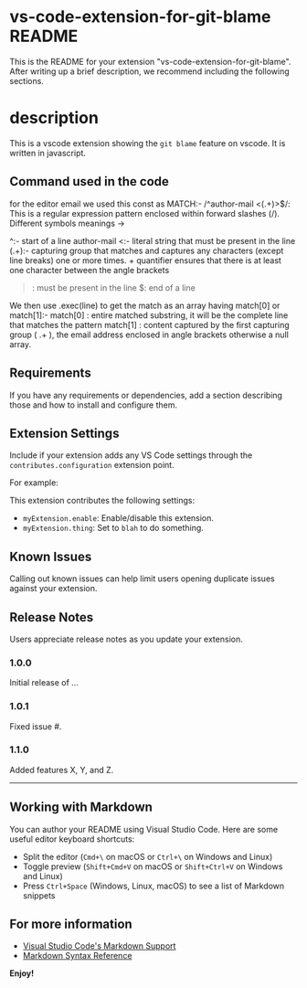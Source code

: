 # vs-code-extension-for-git-blame README

This is the README for your extension "vs-code-extension-for-git-blame". After writing up a brief description, we recommend including the following sections.

# description 

This is a vscode extension showing the `git blame` feature on vscode. It is written in javascript. 

## Command used in the code

for the editor email we used this const as MATCH:-
/^author-mail <(.+)>$/: This is a regular expression pattern enclosed within forward slashes (/). Different symbols meanings ->

^:- start of a line
author-mail <:- literal string that must be present in the line
(.+):- capturing group that matches and captures any characters (except line breaks) one or more times. + quantifier ensures that there is at least one character between the angle brackets
>: must be present in the line
$: end of a line

We then use .exec(line) to get the match as an array having match[0] or match[1]:-
match[0] : entire matched substring, it will be the complete line that matches the pattern
match[1] : content captured by the first capturing group ( .+ ), the email address enclosed in angle brackets
otherwise a null array.

## Requirements

If you have any requirements or dependencies, add a section describing those and how to install and configure them.

## Extension Settings

Include if your extension adds any VS Code settings through the `contributes.configuration` extension point.

For example:

This extension contributes the following settings:

* `myExtension.enable`: Enable/disable this extension.
* `myExtension.thing`: Set to `blah` to do something.

## Known Issues

Calling out known issues can help limit users opening duplicate issues against your extension.

## Release Notes

Users appreciate release notes as you update your extension.

### 1.0.0

Initial release of ...

### 1.0.1

Fixed issue #.

### 1.1.0

Added features X, Y, and Z.

---

## Working with Markdown

You can author your README using Visual Studio Code.  Here are some useful editor keyboard shortcuts:

* Split the editor (`Cmd+\` on macOS or `Ctrl+\` on Windows and Linux)
* Toggle preview (`Shift+Cmd+V` on macOS or `Shift+Ctrl+V` on Windows and Linux)
* Press `Ctrl+Space` (Windows, Linux, macOS) to see a list of Markdown snippets

## For more information

* [Visual Studio Code's Markdown Support](http://code.visualstudio.com/docs/languages/markdown)
* [Markdown Syntax Reference](https://help.github.com/articles/markdown-basics/)

**Enjoy!**
